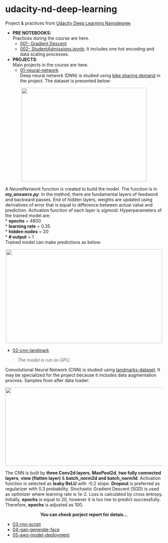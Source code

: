 # udacity-nd-deep-learning
Project &amp; practices from [Udacity Deep Learning Nanodegree](https://www.udacity.com/course/deep-learning-nanodegree--nd101)  

- **PRE NOTEBOOKS:**  
Practices during the course are here.  
    - [001- Gradient Descent](https://github.com/gamzekecibas/udacity-nd-deep-learning/blob/main/pre-notebooks/001-GradientDescent.ipynb)   
    - [002- StudentAdmissions.ipynb](https://github.com/gamzekecibas/udacity-nd-deep-learning/blob/main/pre-notebooks/002-StudentAdmissions.ipynb): It includes one hot encoding and data scaling processes.    
- **PROJECTS**:  
Main projects in the course are here.  
  - [01-neural-network](https://github.com/gamzekecibas/udacity-nd-deep-learning/tree/main/PROJECTS/01-neural-network)  
    Deep neural network (DNN) is studied using [bike sharing demand](https://www.kaggle.com/c/bike-sharing-demand) in the project. The dataset is presented below:
<p align="center">
  <img width="400" height="300" src="https://user-images.githubusercontent.com/60810553/160198599-e4632451-7e84-4853-8ba8-6db120d4853f.png">
</p>

   A *NeuralNetwork* function is created to build the model. The function is in ***my_answers.py***. In the method, there are fundamental layers of feedword and            backward passes. End of hidden layers, weights are updated using derivatives of error that is equal to difference between actual value and prediction. Activation        function of each layer is *sigmoid*. Hyperparameters of the trained model are:  
            * **epochs** = 4800  
            * **learning rate** = 0.35  
            * **hidden nodes** = 20  
            * **# output** = 1  
    Trained model can make predictions as below:  
<p align="center">
  <img width="500" height="300" src="https://user-images.githubusercontent.com/60810553/160200715-f1aef09e-cc4a-4023-ac19-fb49dbc17bf2.png">
</p>

  - [02-cnn-landmark](https://github.com/gamzekecibas/udacity-nd-deep-learning/tree/main/PROJECTS/02-cnn-landmark)  
> *The model is run on GPU.*  
   
   Convolutional Neural Network (CNN) is studied using [landmarks-dataset](https://www.kaggle.com/datasets/google/google-landmarks-dataset). It may be specialized for the project because it includes data augmentation process. Samples from after data loader:
<p align="center">
  <img width="600" height="250" src="https://user-images.githubusercontent.com/60810553/160202546-792f6140-5da4-4691-a345-83f3e7c25867.png">
</p>

   The CNN is built by **three Conv2d layers**, **MaxPool2d**, **two fully connected layers**, **view (flatten layer)** & **batch_norm2d and batch_norm1d**. Activation function is selected as **leaky ReLU** with -0.2 slope. **Dropout** is preferred as regularizer with 0.3 probability. Stochastic Gradient Descent (SGD) is used as optimizer where learning rate is 1e-2. Loss is calculated by cross entropy. Initially, **epochs** is equal to 20, however it is too low to predict successfully. Therefore, **epochs** is adjusted as 100. 
<p align="center">
    <b>You can check porject report for detais...</b>
</p>

  - [03-rnn-script](https://github.com/gamzekecibas/udacity-nd-deep-learning/tree/main/PROJECTS/03-rnn-script)  
  - [04-gan-generate-face](https://github.com/gamzekecibas/udacity-nd-deep-learning/tree/main/PROJECTS/04-gan-generate-face)  
  - [05-aws-model-deployment](https://github.com/gamzekecibas/udacity-nd-deep-learning/tree/main/PROJECTS/05-aws-model-deployment)
